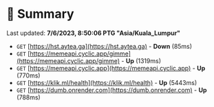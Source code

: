 # 📖 Summary
Last updated: **7/6/2023, 8:50:06 PTG "Asia/Kuala_Lumpur"**

- `GET` [https://hst.aytea.ga](https://hst.aytea.ga) - **Down** (85ms)
- `GET` [https://memeapi.cyclic.app/gimme](https://memeapi.cyclic.app/gimme) - **Up** (1319ms)
- `GET` [https://memeapi.cyclic.app](https://memeapi.cyclic.app) - **Up** (770ms)
- `GET` [https://klik.ml/health](https://klik.ml/health) - **Up** (5443ms)
- `GET` [https://dumb.onrender.com](https://dumb.onrender.com) - **Up** (788ms)
